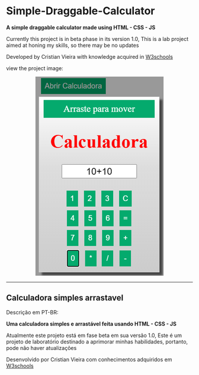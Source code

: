 # Simple-Draggable-Calculator
 **A simple draggable calculator made using HTML - CSS - JS**

Currently this project is in beta phase in its version 1.0,
This is a lab project aimed at honing my skills, so there may be no updates

Developed by Cristian Vieira with knowledge acquired in [W3schools](www.w3schools.com)

view the project image:

<p align="center">
  <img src="./preview.png" alt="preview image">
</p>

---
## Calculadora simples arrastavel

Descrição em PT-BR:

**Uma calculadora simples e arrastável feita usando HTML - CSS - JS**

Atualmente este projeto está em fase beta em sua versão 1.0,
Este é um projeto de laboratório destinado a aprimorar minhas habilidades, portanto, pode não haver atualizações

Desenvolvido por Cristian Vieira com conhecimentos adquiridos em [W3schools](www.w3schools.com)
